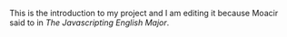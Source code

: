 This is the introduction to my project and I am editing it because Moacir said to in _The Javascripting English Major_.

